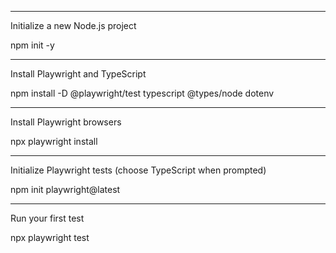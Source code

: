 ________________________________________
 Initialize a new Node.js project

npm init -y
________________________________________
 Install Playwright and TypeScript


npm install -D @playwright/test typescript @types/node dotenv
________________________________________
Install Playwright browsers

npx playwright install
________________________________________
 Initialize Playwright tests (choose TypeScript when prompted)

npm init playwright@latest

________________________________________
Run your first test

npx playwright test
